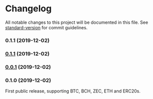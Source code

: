 # Changelog

All notable changes to this project will be documented in this file. See [standard-version](https://github.com/conventional-changelog/standard-version) for commit guidelines.

### 0.1.1 (2019-12-02)

### [0.1.1](https://github.com/renproject/send-crypto/compare/v0.1.0...v0.1.1) (2019-12-02)

### [0.0.1](https://github.com/renproject/send-crypto/compare/v0.1.0...v0.0.1) (2019-12-02)

### 0.1.0 (2019-12-02)

First public release, supporting BTC, BCH, ZEC, ETH and ERC20s.
